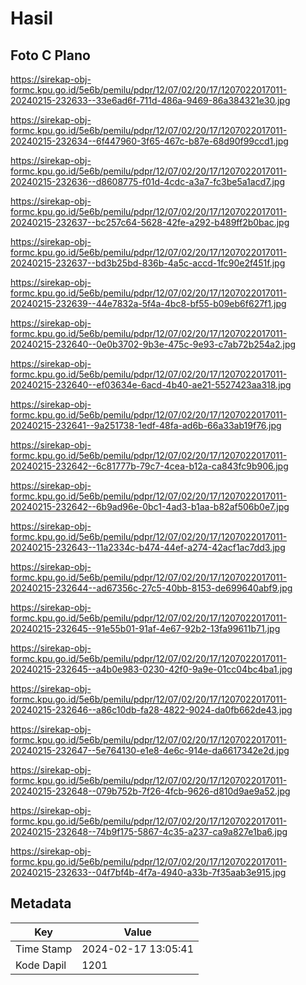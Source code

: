 # Hasil

## Foto C Plano

https://sirekap-obj-formc.kpu.go.id/5e6b/pemilu/pdpr/12/07/02/20/17/1207022017011-20240215-232633--33e6ad6f-711d-486a-9469-86a384321e30.jpg

https://sirekap-obj-formc.kpu.go.id/5e6b/pemilu/pdpr/12/07/02/20/17/1207022017011-20240215-232634--6f447960-3f65-467c-b87e-68d90f99ccd1.jpg

https://sirekap-obj-formc.kpu.go.id/5e6b/pemilu/pdpr/12/07/02/20/17/1207022017011-20240215-232636--d8608775-f01d-4cdc-a3a7-fc3be5a1acd7.jpg

https://sirekap-obj-formc.kpu.go.id/5e6b/pemilu/pdpr/12/07/02/20/17/1207022017011-20240215-232637--bc257c64-5628-42fe-a292-b489ff2b0bac.jpg

https://sirekap-obj-formc.kpu.go.id/5e6b/pemilu/pdpr/12/07/02/20/17/1207022017011-20240215-232637--bd3b25bd-836b-4a5c-accd-1fc90e2f451f.jpg

https://sirekap-obj-formc.kpu.go.id/5e6b/pemilu/pdpr/12/07/02/20/17/1207022017011-20240215-232639--44e7832a-5f4a-4bc8-bf55-b09eb6f627f1.jpg

https://sirekap-obj-formc.kpu.go.id/5e6b/pemilu/pdpr/12/07/02/20/17/1207022017011-20240215-232640--0e0b3702-9b3e-475c-9e93-c7ab72b254a2.jpg

https://sirekap-obj-formc.kpu.go.id/5e6b/pemilu/pdpr/12/07/02/20/17/1207022017011-20240215-232640--ef03634e-6acd-4b40-ae21-5527423aa318.jpg

https://sirekap-obj-formc.kpu.go.id/5e6b/pemilu/pdpr/12/07/02/20/17/1207022017011-20240215-232641--9a251738-1edf-48fa-ad6b-66a33ab19f76.jpg

https://sirekap-obj-formc.kpu.go.id/5e6b/pemilu/pdpr/12/07/02/20/17/1207022017011-20240215-232642--6c81777b-79c7-4cea-b12a-ca843fc9b906.jpg

https://sirekap-obj-formc.kpu.go.id/5e6b/pemilu/pdpr/12/07/02/20/17/1207022017011-20240215-232642--6b9ad96e-0bc1-4ad3-b1aa-b82af506b0e7.jpg

https://sirekap-obj-formc.kpu.go.id/5e6b/pemilu/pdpr/12/07/02/20/17/1207022017011-20240215-232643--11a2334c-b474-44ef-a274-42acf1ac7dd3.jpg

https://sirekap-obj-formc.kpu.go.id/5e6b/pemilu/pdpr/12/07/02/20/17/1207022017011-20240215-232644--ad67356c-27c5-40bb-8153-de699640abf9.jpg

https://sirekap-obj-formc.kpu.go.id/5e6b/pemilu/pdpr/12/07/02/20/17/1207022017011-20240215-232645--91e55b01-91af-4e67-92b2-13fa99611b71.jpg

https://sirekap-obj-formc.kpu.go.id/5e6b/pemilu/pdpr/12/07/02/20/17/1207022017011-20240215-232645--a4b0e983-0230-42f0-9a9e-01cc04bc4ba1.jpg

https://sirekap-obj-formc.kpu.go.id/5e6b/pemilu/pdpr/12/07/02/20/17/1207022017011-20240215-232646--a86c10db-fa28-4822-9024-da0fb662de43.jpg

https://sirekap-obj-formc.kpu.go.id/5e6b/pemilu/pdpr/12/07/02/20/17/1207022017011-20240215-232647--5e764130-e1e8-4e6c-914e-da6617342e2d.jpg

https://sirekap-obj-formc.kpu.go.id/5e6b/pemilu/pdpr/12/07/02/20/17/1207022017011-20240215-232648--079b752b-7f26-4fcb-9626-d810d9ae9a52.jpg

https://sirekap-obj-formc.kpu.go.id/5e6b/pemilu/pdpr/12/07/02/20/17/1207022017011-20240215-232648--74b9f175-5867-4c35-a237-ca9a827e1ba6.jpg

https://sirekap-obj-formc.kpu.go.id/5e6b/pemilu/pdpr/12/07/02/20/17/1207022017011-20240215-232633--04f7bf4b-4f7a-4940-a33b-7f35aab3e915.jpg


## Metadata

| Key        | Value               |
| ---------- | ------------------- |
| Time Stamp | 2024-02-17 13:05:41 |
| Kode Dapil | 1201                |



